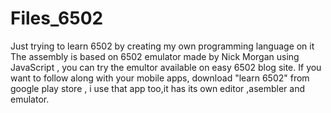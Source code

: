 # Files_6502
Just trying to learn 6502 by creating my own programming language on it
 The assembly is based on 6502 emulator made by Nick Morgan using JavaScript , you can try the emultor available on easy 6502 blog site.
 If you want to follow along with your mobile apps, download "learn 6502" from google play store , i use that app too,it has its own editor ,asembler and emulator.
